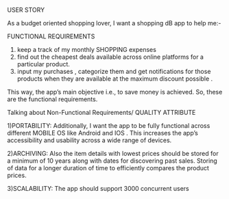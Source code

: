 USER STORY 

As a budget oriented shopping lover, I want a shopping dB app to help me:-

FUNCTIONAL REQUIREMENTS

1) keep a track of my monthly SHOPPING expenses 
2) find out the cheapest deals available across online platforms for a particular product.
3) input my purchases , categorize them and get notifications  for those products when they are available at the maximum discount possible . 

This way, the app’s main objective i.e., to save money is achieved. So, these are the functional requirements.

Talking about Non-Functional Requirements/ QUALITY ATTRIBUTE

1)PORTABILITY: Additionally, I want the app to be fully functional across different  MOBILE OS  like Android and IOS . This increases the app’s accessibility and usability across a wide range of devices.


2)ARCHIVING: Also the item details with lowest prices should be stored for a minimum of 10  years along with dates  for discovering past sales. Storing of data for a longer duration of time to efficiently compares the product prices.

3)SCALABILITY: The app should support 3000 concurrent users








 



 
